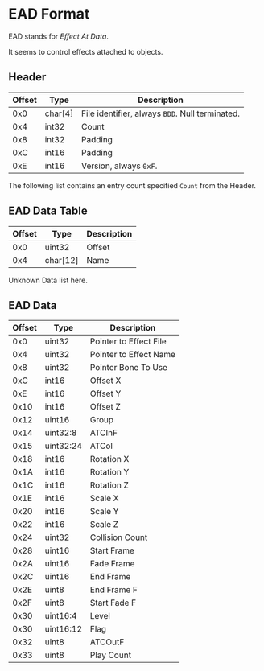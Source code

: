 # EAD Format

EAD stands for *Effect At Data*.

It seems to control effects attached to objects.

## Header

| Offset | Type  | Description
|--------|-------|------------
| 0x0     | char[4]   | File identifier, always `BDD`. Null terminated.
| 0x4     | int32   | Count
| 0x8     | int32   | Padding
| 0xC     | int16   | Padding
| 0xE     | int16   | Version, always `0xF`.

The following list contains an entry count specified `Count` from the Header.

## EAD Data Table

| Offset | Type  | Description
|--------|-------|------------
| 0x0     | uint32   | Offset
| 0x4     | char[12]   | Name

Unknown Data list here.

## EAD Data

| Offset | Type  | Description
|--------|-------|------------
| 0x0     | uint32   | Pointer to Effect File
| 0x4     | uint32   | Pointer to Effect Name
| 0x8     | uint32   | Pointer Bone To Use
| 0xC     | int16   | Offset X
| 0xE     | int16   | Offset Y
| 0x10    | int16   | Offset Z
| 0x12    | uint16   | Group
| 0x14    | uint32:8   | ATCInF
| 0x15    | uint32:24   | ATCol
| 0x18    | int16   | Rotation X
| 0x1A    | int16   | Rotation Y
| 0x1C    | int16   | Rotation Z
| 0x1E    | int16   | Scale X
| 0x20    | int16   | Scale Y
| 0x22    | int16   | Scale Z
| 0x24    | uint32   | Collision Count
| 0x28    | uint16   | Start Frame
| 0x2A    | uint16   | Fade Frame
| 0x2C    | uint16   | End Frame
| 0x2E    | uint8   | End Frame F
| 0x2F    | uint8   | Start Fade F
| 0x30    | uint16:4   | Level
| 0x30    | uint16:12   | Flag
| 0x32    | uint8   | ATCOutF
| 0x33    | uint8   | Play Count